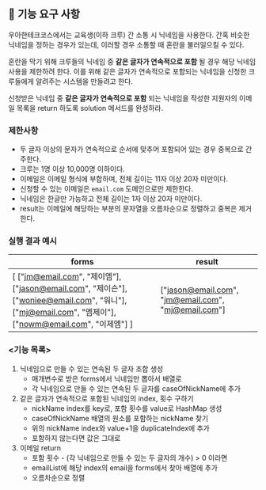 ## 🚀 기능 요구 사항

우아한테크코스에서는 교육생(이하 크루) 간 소통 시 닉네임을 사용한다. 간혹 비슷한 닉네임을 정하는 경우가 있는데, 이러할 경우 소통할 때 혼란을 불러일으킬 수 있다.

혼란을 막기 위해 크루들의 닉네임 중 **같은 글자가 연속적으로 포함** 될 경우 해당 닉네임 사용을 제한하려 한다. 이를 위해 같은 글자가 연속적으로 포함되는 닉네임을 신청한 크루들에게 알려주는 시스템을 만들려고 한다.


신청받은 닉네임 중 **같은 글자가 연속적으로 포함** 되는 닉네임을 작성한 지원자의 이메일 목록을 return 하도록 solution 메서드를 완성하라.

### 제한사항

- 두 글자 이상의 문자가 연속적으로 순서에 맞추어 포함되어 있는 경우 중복으로 간주한다.
- 크루는 1명 이상 10,000명 이하이다.
- 이메일은 이메일 형식에 부합하며, 전체 길이는 11자 이상 20자 미만이다.
- 신청할 수 있는 이메일은 `email.com` 도메인으로만 제한한다.
- 닉네임은 한글만 가능하고 전체 길이는 1자 이상 20자 미만이다.
- result는 이메일에 해당하는 부분의 문자열을 오름차순으로 정렬하고 중복은 제거한다.

### 실행 결과 예시

| forms | result |
| --- | --- |
| [ ["jm@email.com", "제이엠"], ["jason@email.com", "제이슨"], ["woniee@email.com", "워니"], ["mj@email.com", "엠제이"], ["nowm@email.com", "이제엠"] ] | ["jason@email.com", "jm@email.com", "mj@email.com"] |

### <기능 목록>

1. 닉네임으로 만들 수 있는 연속된 두 글자 조합 생성
   - 매개변수로 받은 forms에서 닉네임만 뽑아서 배열로
   - 각 닉네임으로 만들 수 있는 연속된 두 글자를 caseOfNickName에 추가
2. 같은 글자가 연속적으로 포함된 닉네임의 index, 횟수 구하기
   - nickName index를 key로, 포함 횟수를 value로 HashMap 생성
   - caseOfNickName 배열의 원소를 포함하는 nickName 찾기
   - 위의 nickName index와 value+1을 duplicateIndex에 추가
   - 포함하지 않는다면 값은 그대로
3. 이메일 return
   - 포함 횟수 - (각 닉네임으로 만들 수 있는 두 글자의 개수) > 0 이라면
   - emailList에 해당 index의 email을 forms에서 찾아 배열에 추가
   - 오름차순으로 정렬